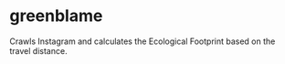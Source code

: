 # greenblame
Crawls Instagram and calculates the Ecological Footprint based on the travel distance.
